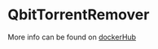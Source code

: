 # QbitTorrentRemover
More info can be found on [dockerHub](https://hub.docker.com/r/dokeraj/qbittorrent-remover)
